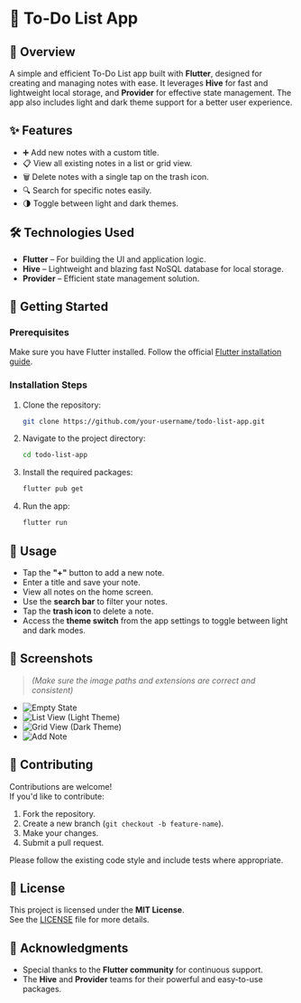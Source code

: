 # 📝 To-Do List App

## 📌 Overview
A simple and efficient To-Do List app built with **Flutter**, designed for creating and managing notes with ease. It leverages **Hive** for fast and lightweight local storage, and **Provider** for effective state management. The app also includes light and dark theme support for a better user experience.

## ✨ Features
- ➕ Add new notes with a custom title.
- 📋 View all existing notes in a list or grid view.
- 🗑️ Delete notes with a single tap on the trash icon.
- 🔍 Search for specific notes easily.
- 🌗 Toggle between light and dark themes.

## 🛠️ Technologies Used
- **Flutter** – For building the UI and application logic.
- **Hive** – Lightweight and blazing fast NoSQL database for local storage.
- **Provider** – Efficient state management solution.

## 🚀 Getting Started

### Prerequisites
Make sure you have Flutter installed. Follow the official [Flutter installation guide](https://flutter.dev/docs/get-started/install).

### Installation Steps
1. Clone the repository:
   ```bash
   git clone https://github.com/your-username/todo-list-app.git
   ```
2. Navigate to the project directory:
   ```bash
   cd todo-list-app
   ```
3. Install the required packages:
   ```bash
   flutter pub get
   ```
4. Run the app:
   ```bash
   flutter run
   ```

## 📱 Usage
- Tap the **"+"** button to add a new note.
- Enter a title and save your note.
- View all notes on the home screen.
- Use the **search bar** to filter your notes.
- Tap the **trash icon** to delete a note.
- Access the **theme switch** from the app settings to toggle between light and dark modes.

## 📸 Screenshots

> *(Make sure the image paths and extensions are correct and consistent)*

- ![Empty State](screenshots/empty_note.PNG)
- ![List View (Light Theme)](screenshots/light_mode.PNG)
- ![Grid View (Dark Theme)](screenshots/Notes_grid_View.PNG)
- ![Add Note](screenshots/add_note_view.PNG)

## 🤝 Contributing
Contributions are welcome!  
If you'd like to contribute:
1. Fork the repository.
2. Create a new branch (`git checkout -b feature-name`).
3. Make your changes.
4. Submit a pull request.

Please follow the existing code style and include tests where appropriate.

## 📄 License
This project is licensed under the **MIT License**.  
See the [LICENSE](LICENSE) file for more details.

## 🙌 Acknowledgments
- Special thanks to the **Flutter community** for continuous support.
- The **Hive** and **Provider** teams for their powerful and easy-to-use packages.
